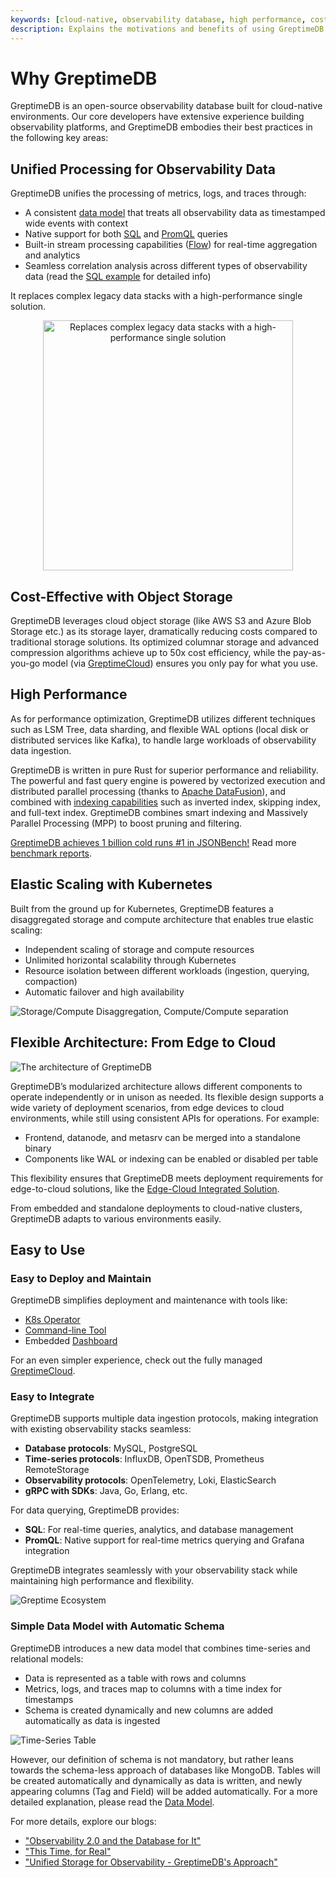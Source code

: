 ```yaml
---
keywords: [cloud-native, observability database, high performance, cost-effective, unified design]
description: Explains the motivations and benefits of using GreptimeDB, including its unified design for metrics, logs, and traces, cloud-native architecture, cost-effectiveness, high performance, and ease of use. It highlights key features and deployment strategies.
---
```


# Why GreptimeDB

GreptimeDB is an open-source observability database built for cloud-native environments. Our core developers have extensive experience building observability platforms, and GreptimeDB embodies their best practices in the following key areas:

## Unified Processing for Observability Data

GreptimeDB unifies the processing of metrics, logs, and traces through:
- A consistent [data model](./data-model.md) that treats all observability data as timestamped wide events with context
- Native support for both [SQL](/user-guide/query-data/sql.md) and [PromQL](/user-guide/query-data/promql.md) queries
- Built-in stream processing capabilities ([Flow](/user-guide/flow-computation/overview.md)) for real-time aggregation and analytics
- Seamless correlation analysis across different types of observability data (read the [SQL example](/getting-started/quick-start.md#correlate-metrics-and-logs) for detailed info)

It replaces complex legacy data stacks with a high-performance single solution.

<p align='center'><img src="/unify-processing.png" alt="Replaces complex legacy data stacks with a high-performance single solution" width="400"/></p>

## Cost-Effective with Object Storage

GreptimeDB leverages cloud object storage (like AWS S3 and Azure Blob Storage etc.) as its storage layer, dramatically reducing costs compared to traditional storage solutions. Its optimized columnar storage and advanced compression algorithms achieve up to 50x cost efficiency, while the pay-as-you-go model (via [GreptimeCloud](https://greptime.com/product/cloud)) ensures you only pay for what you use.

## High Performance

As for performance optimization, GreptimeDB utilizes different techniques such as LSM Tree, data sharding, and flexible WAL options (local disk or distributed services like Kafka), to handle large workloads of observability data ingestion.

GreptimeDB is written in pure Rust for superior performance and reliability. The powerful and fast query engine is powered by vectorized execution and distributed parallel processing (thanks to [Apache DataFusion](https://datafusion.apache.org/)), and combined with [indexing capabilities](/user-guide/manage-data/data-index.md) such as inverted index, skipping index, and full-text index. GreptimeDB combines smart indexing and Massively Parallel Processing (MPP) to boost pruning and filtering.

[GreptimeDB achieves 1 billion cold runs #1 in JSONBench!](https://greptime.com/blogs/2025-03-18-jsonbench-greptimedb-performance) Read more [benchmark reports](https://www.greptime.com/blogs/2024-09-09-report-summary).

## Elastic Scaling with Kubernetes

Built from the ground up for Kubernetes, GreptimeDB features a disaggregated storage and compute architecture that enables true elastic scaling:
- Independent scaling of storage and compute resources
- Unlimited horizontal scalability through Kubernetes
- Resource isolation between different workloads (ingestion, querying, compaction)
- Automatic failover and high availability

![Storage/Compute Disaggregation, Compute/Compute separation](/storage-compute-disaggregation-compute-compute-separation.png)

## Flexible Architecture: From Edge to Cloud

![The architecture of GreptimeDB](/architecture-2.png)

GreptimeDB’s modularized architecture allows different components to operate independently or in unison as needed. Its flexible design supports a wide variety of deployment scenarios, from edge devices to cloud environments, while still using consistent APIs for operations. For example:
- Frontend, datanode, and metasrv can be merged into a standalone binary
- Components like WAL or indexing can be enabled or disabled per table

This flexibility ensures that GreptimeDB meets deployment requirements for edge-to-cloud solutions, like the [Edge-Cloud Integrated Solution](https://greptime.com/product/carcloud).

From embedded and standalone deployments to cloud-native clusters, GreptimeDB adapts to various environments easily.

## Easy to Use

### Easy to Deploy and Maintain

GreptimeDB simplifies deployment and maintenance with tools like:
- [K8s Operator](https://github.com/GreptimeTeam/greptimedb-operator)
- [Command-line Tool](https://github.com/GreptimeTeam/gtctl)
- Embedded [Dashboard](https://github.com/GreptimeTeam/dashboard)

For an even simpler experience, check out the fully managed [GreptimeCloud](https://greptime.com/product/cloud).

### Easy to Integrate

GreptimeDB supports multiple data ingestion protocols, making integration with existing observability stacks seamless:
- **Database protocols**: MySQL, PostgreSQL
- **Time-series protocols**: InfluxDB, OpenTSDB, Prometheus RemoteStorage
- **Observability protocols**: OpenTelemetry, Loki, ElasticSearch
- **gRPC with SDKs**: Java, Go, Erlang, etc.

For data querying, GreptimeDB provides:
- **SQL**: For real-time queries, analytics, and database management
- **PromQL**: Native support for real-time metrics querying and Grafana integration

GreptimeDB integrates seamlessly with your observability stack while maintaining high performance and flexibility.

![Greptime Ecosystem](/greptime-ecosystem.png)

### Simple Data Model with Automatic Schema

GreptimeDB introduces a new data model that combines time-series and relational models:
- Data is represented as a table with rows and columns
- Metrics, logs, and traces map to columns with a time index for timestamps
- Schema is created dynamically and new columns are added automatically as data is ingested

![Time-Series Table](/time-series-table.png)

However, our definition of schema is not mandatory, but rather leans towards the schema-less approach of databases like MongoDB. Tables will be created automatically and dynamically as data is written, and newly appearing columns (Tag and Field) will be added automatically. For a more detailed explanation, please read the [Data Model](./data-model.md).


For more details, explore our blogs:
- ["Observability 2.0 and the Database for It"](https://greptime.com/blogs/2025-04-25-greptimedb-observability2-new-database)
- ["This Time, for Real"](https://greptime.com/blogs/2022-11-15-this-time-for-real)
- ["Unified Storage for Observability - GreptimeDB's Approach"](https://greptime.com/blogs/2024-12-24-observability)
